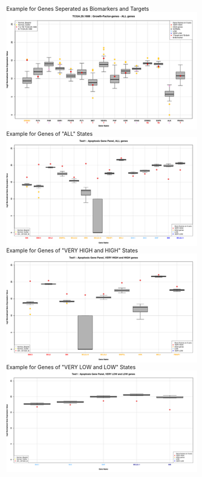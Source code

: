 Example for Genes Seperated as Biomarkers and Targets 
![alt text](https://github.com/sanmatidugad/Anomaly_Gene_Visualizer/blob/main/Example%20Outputs/Boxplot%20-%20TCGA.29.1688%20-%20Growth-Factor-genes%20-%20ALL%20.png)
Example for Genes of "ALL" States \
![alt text](https://github.com/sanmatidugad/Anomaly_Gene_Visualizer/blob/main/Example%20Outputs/Boxplot-%20X91_031323_B%20-%20ALL%20.png)
Example for Genes of "VERY HIGH and HIGH" States
![alt text](https://github.com/sanmatidugad/Anomaly_Gene_Visualizer/blob/main/Example%20Outputs/Boxplot-%20X91_031323_B%20-%20VERY%20HIGH%20and%20HIGH%20.png)
Example for Genes of "VERY LOW and LOW" States
![alt text](https://github.com/sanmatidugad/Anomaly_Gene_Visualizer/blob/main/Example%20Outputs/Boxplot-%20X91_031323_B%20-%20VERY%20LOW%20and%20LOW%20.png)
